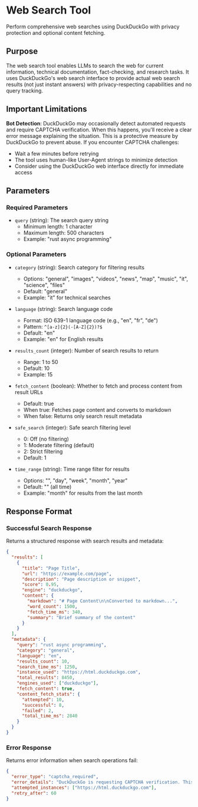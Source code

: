 # Web Search Tool

Perform comprehensive web searches using DuckDuckGo with privacy protection and optional content fetching.

## Purpose

The web search tool enables LLMs to search the web for current information, technical documentation, fact-checking, and research tasks. It uses DuckDuckGo's web search interface to provide actual web search results (not just instant answers) with privacy-respecting capabilities and no query tracking.

## Important Limitations

**Bot Detection**: DuckDuckGo may occasionally detect automated requests and require CAPTCHA verification. When this happens, you'll receive a clear error message explaining the situation. This is a protective measure by DuckDuckGo to prevent abuse. If you encounter CAPTCHA challenges:

- Wait a few minutes before retrying
- The tool uses human-like User-Agent strings to minimize detection
- Consider using the DuckDuckGo web interface directly for immediate access

## Parameters

### Required Parameters

- `query` (string): The search query string
  - Minimum length: 1 character
  - Maximum length: 500 characters
  - Example: "rust async programming"

### Optional Parameters

- `category` (string): Search category for filtering results
  - Options: "general", "images", "videos", "news", "map", "music", "it", "science", "files"
  - Default: "general"
  - Example: "it" for technical searches

- `language` (string): Search language code
  - Format: ISO 639-1 language code (e.g., "en", "fr", "de")
  - Pattern: `^[a-z]{2}(-[A-Z]{2})?$`
  - Default: "en"
  - Example: "en" for English results

- `results_count` (integer): Number of search results to return
  - Range: 1 to 50
  - Default: 10
  - Example: 15

- `fetch_content` (boolean): Whether to fetch and process content from result URLs
  - Default: true
  - When true: Fetches page content and converts to markdown
  - When false: Returns only search result metadata

- `safe_search` (integer): Safe search filtering level
  - 0: Off (no filtering)
  - 1: Moderate filtering (default)
  - 2: Strict filtering
  - Default: 1

- `time_range` (string): Time range filter for results
  - Options: "", "day", "week", "month", "year"
  - Default: "" (all time)
  - Example: "month" for results from the last month

## Response Format

### Successful Search Response

Returns a structured response with search results and metadata:

```json
{
  "results": [
    {
      "title": "Page Title",
      "url": "https://example.com/page",
      "description": "Page description or snippet",
      "score": 0.95,
      "engine": "duckduckgo",
      "content": {
        "markdown": "# Page Content\n\nConverted to markdown...",
        "word_count": 1500,
        "fetch_time_ms": 340,
        "summary": "Brief summary of the content"
      }
    }
  ],
  "metadata": {
    "query": "rust async programming",
    "category": "general",
    "language": "en",
    "results_count": 10,
    "search_time_ms": 1250,
    "instance_used": "https://html.duckduckgo.com",
    "total_results": 8450,
    "engines_used": ["duckduckgo"],
    "fetch_content": true,
    "content_fetch_stats": {
      "attempted": 10,
      "successful": 8,
      "failed": 2,
      "total_time_ms": 2840
    }
  }
}
```

### Error Response

Returns error information when search operations fail:

```json
{
  "error_type": "captcha_required",
  "error_details": "DuckDuckGo is requesting CAPTCHA verification. This is a bot protection measure. Please try again later or reduce request frequency.",
  "attempted_instances": ["https://html.duckduckgo.com"],
  "retry_after": 60
}
```
